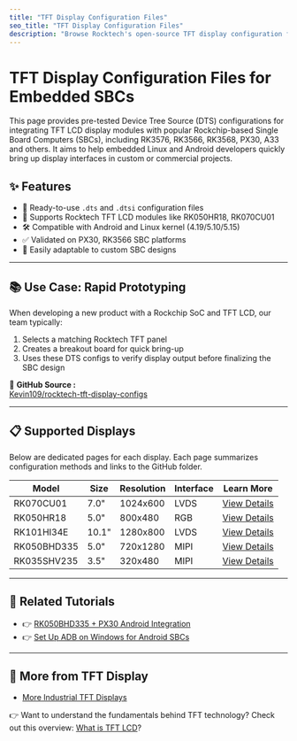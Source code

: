 ```yaml
---
title: "TFT Display Configuration Files"
seo_title: "TFT Display Configuration Files"
description: "Browse Rocktech's open-source TFT display configuration files for embedded systems using Rockchip PX30, A64, and other ARM-based SBCs. Includes DTS, kernel drivers, and panel timing examples."
---
```


# TFT Display Configuration Files for Embedded SBCs
This page provides pre-tested Device Tree Source (DTS) configurations for integrating TFT LCD display modules with popular Rockchip-based Single Board Computers (SBCs), including RK3576, RK3566, RK3568, PX30, A33 and others. It aims to help embedded Linux and Android developers quickly bring up display interfaces in custom or commercial projects.

## ✨ Features

- 📌 Ready-to-use `.dts` and `.dtsi` configuration files
- 🧩 Supports Rocktech TFT LCD modules like RK050HR18, RK070CU01
- 🛠️ Compatible with Android and Linux kernel (4.19/5.10/5.15)
- ✅ Validated on PX30, RK3566 SBC platforms
- 🔧 Easily adaptable to custom SBC designs

---

## 📚 Use Case: Rapid Prototyping

When developing a new product with a Rockchip SoC and TFT LCD, our team typically:
1. Selects a matching Rocktech TFT panel
2. Creates a breakout board for quick bring-up
3. Uses these DTS configs to verify display output before finalizing the SBC design

📂 **GitHub Source :**  
<a href="https://github.com/Kevin109/rocktech-tft-display-configs" target="_blank" rel="nofollow">Kevin109/rocktech-tft-display-configs</a>

---

## 📋 Supported Displays

Below are dedicated pages for each display. Each page summarizes configuration methods and links to the GitHub folder.

| Model       | Size  | Resolution | Interface | Learn More |
|-------------|-------|------------|-----------|-------------|
| RK070CU01   | 7.0"  | 1024x600   | LVDS      | [View Details](/tft-config/RK070CU01) |
| RK050HR18   | 5.0"  | 800x480    | RGB       | [View Details](/tft-config/RK050HR18) |
| RK101HI34E  | 10.1" | 1280x800   | LVDS      | [View Details](/tft-config/RK101HI34E) |
| RK050BHD335 | 5.0"  | 720x1280   | MIPI      | [View Details](/tft-config/RK050BHD335) |
| RK035SHV235 | 3.5"  | 320x480    | MIPI      | [View Details](/tft-config/RK035SHV235) |

---

## 🧭 Related Tutorials

- 👉 [RK050BHD335 + PX30 Android Integration](/rk050bhd335-px30-android-setup)
- 👉 [Set Up ADB on Windows for Android SBCs](/setup-adb-on-windows)

---

## 🔗 More from TFT Display

- <a href="https://www.rocktech.com.hk/industrial-tft-displays" target="_blank" rel="nofollow">More Industrial TFT Displays</a>

👉 Want to understand the fundamentals behind TFT technology?
Check out this overview: [What is TFT LCD](https://tft-display.net/posts/what-is-tft-lcd/)?
